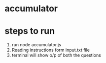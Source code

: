 # accumulator

# steps to run

1) run node accumulator.js 
2) Reading instructions form input.txt file
3) terminal will show o/p of both the questions